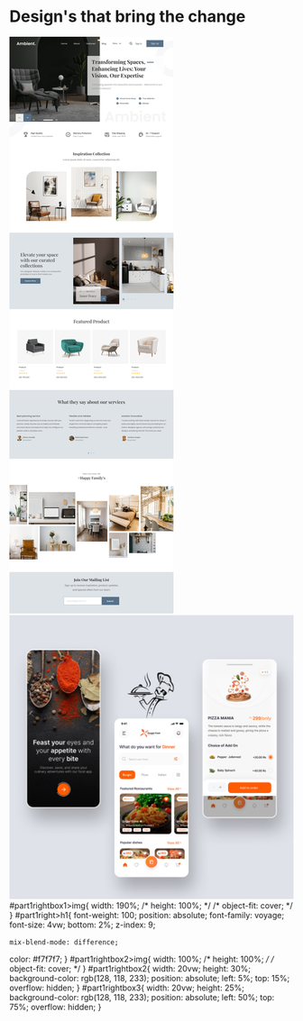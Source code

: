  <h1>Design's that  bring the  change</h1>
             <div id="part1rightbox1">
              <img src="./2852a9167906585.64311b3e77ce4.png" alt="">
             </div>
             <div id="part1rightbox2">
              <img src="./second.png" alt="">
             </div> #part1rightbox1>img{
    width: 190%;
    /* height: 100%; */
    /* object-fit: cover; */
 }
 #part1right>h1{
    font-weight: 100;
    position: absolute;
    font-family: voyage;
    font-size: 4vw;
   bottom: 2%;
    z-index: 9;
    
    mix-blend-mode: difference;
   color: #f7f7f7;
 }
 #part1rightbox2>img{
    width: 100%;
    /* height: 100%; */
    /* object-fit: cover; */
 }
#part1rightbox2{
    width: 20vw;
    height: 30%;
    background-color: rgb(128, 118, 233);
    position: absolute;
    left: 5%;
    top: 15%;
    overflow: hidden;
 }
#part1rightbox3{
    width: 20vw;
    height: 25%;
    background-color: rgb(128, 118, 233);
    position: absolute;
    left: 50%;
    top: 75%;
    overflow: hidden;
 }